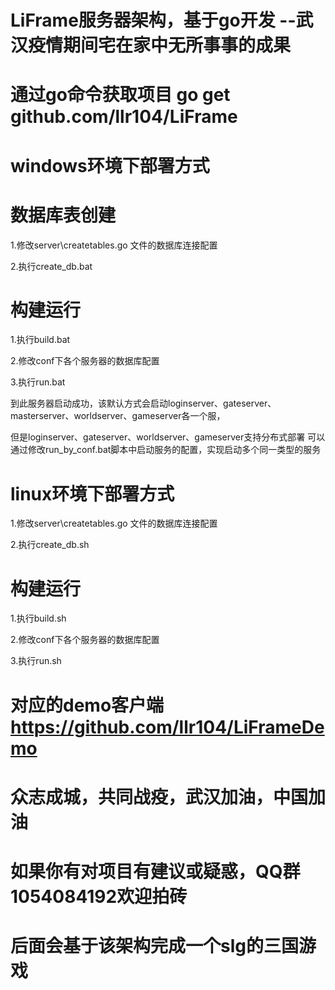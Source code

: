# LiFrame服务器架构，基于go开发 --武汉疫情期间宅在家中无所事事的成果

# 通过go命令获取项目 go get github.com/llr104/LiFrame

# windows环境下部署方式
# 数据库表创建
1.修改server\createtables.go 文件的数据库连接配置

2.执行create_db.bat

# 构建运行
1.执行build.bat

2.修改conf下各个服务器的数据库配置

3.执行run.bat

到此服务器启动成功，该默认方式会启动loginserver、gateserver、masterserver、worldserver、gameserver各一个服，

但是loginserver、gateserver、worldserver、gameserver支持分布式部署
可以通过修改run_by_conf.bat脚本中启动服务的配置，实现启动多个同一类型的服务



# linux环境下部署方式
1.修改server\createtables.go 文件的数据库连接配置

2.执行create_db.sh

# 构建运行
1.执行build.sh

2.修改conf下各个服务器的数据库配置

3.执行run.sh

# 对应的demo客户端 https://github.com/llr104/LiFrameDemo
# 众志成城，共同战疫，武汉加油，中国加油
# 如果你有对项目有建议或疑惑，QQ群1054084192欢迎拍砖

# 后面会基于该架构完成一个slg的三国游戏